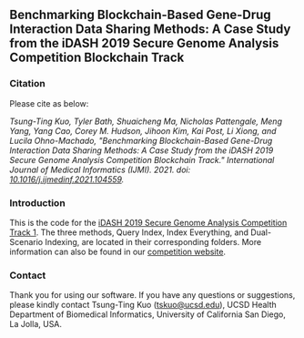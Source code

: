 Benchmarking Blockchain-Based Gene-Drug Interaction Data Sharing Methods: A Case Study from the iDASH 2019 Secure Genome Analysis Competition Blockchain Track
---

### Citation

Please cite as below:

*Tsung-Ting Kuo, Tyler Bath, Shuaicheng Ma, Nicholas Pattengale, Meng Yang, Yang Cao, Corey M. Hudson, Jihoon Kim, Kai Post, Li Xiong, and Lucila Ohno-Machado, "Benchmarking Blockchain-Based Gene-Drug Interaction Data Sharing Methods: A Case Study from the iDASH 2019 Secure Genome Analysis Competition Blockchain Track." International Journal of Medical Informatics (IJMI). 2021. doi: [10.1016/j.ijmedinf.2021.104559](https://doi.org/10.1016/j.ijmedinf.2021.104559).*

### Introduction

This is the code for the [iDASH 2019 Secure Genome Analysis Competition Track 1](http://www.humangenomeprivacy.org/2019/competition-tasks.html). The three methods, Query Index, Index Everything, and Dual-Scenario Indexing, are located in their corresponding folders. More information can also be found in our [competition website](http://www.humangenomeprivacy.org/2019/competition-tasks.html).

### Contact

Thank you for using our software. If you have any questions or suggestions, please kindly contact Tsung-Ting Kuo (tskuo@ucsd.edu), UCSD Health Department of Biomedical Informatics, University of California San Diego, La Jolla, USA.
